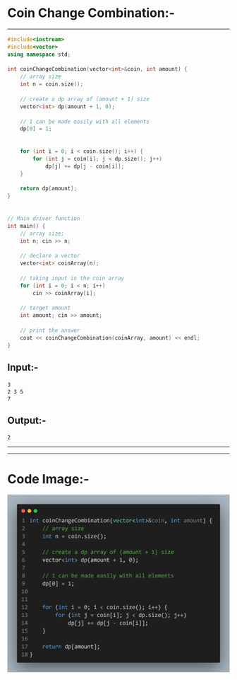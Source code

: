 
# Coin Change Combination:-
---
```c++
#include<iostream>
#include<vector>
using namespace std;

int coinChangeCombination(vector<int>&coin, int amount) {
	// array size
	int n = coin.size();

	// create a dp array of (amount + 1) size
	vector<int> dp(amount + 1, 0);

	// 1 can be made easily with all elements
	dp[0] = 1;


	for (int i = 0; i < coin.size(); i++) {
		for (int j = coin[i]; j < dp.size(); j++)
			dp[j] += dp[j - coin[i]];
	}

	return dp[amount];
}


// Main driver function
int main() {
	// array size;
	int n; cin >> n;

	// declare a vector
	vector<int> coinArray(n);

	// taking input in the coin array
	for (int i = 0; i < n; i++)
		cin >> coinArray[i];

	// target amount
	int amount; cin >> amount;

	// print the answer
	cout << coinChangeCombination(coinArray, amount) << endl;
}
```

## Input:-
```
3
2 3 5
7
```

## Output:-
```
2
```

---
---
# Code Image:-

<p align="center">
<img src="./photo.png">
</p>